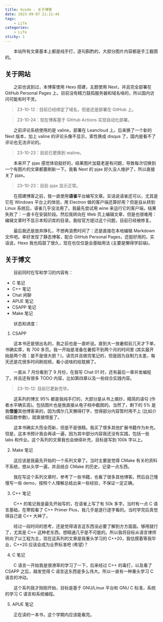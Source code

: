 ```yaml
---
title: Guide - 关于博客
date: 2023-09-07 21:11:44
tags:
    - Life
categories:
    - Life
sticky: 1
---
```


&emsp;&emsp;本站所有文章基本上都是纯手打，逐句斟酌的，大部分图片内容都是手工截图的。

<!-- more -->

## 关于网站

&emsp;&emsp;之前也说到过，本博客使用 Hexo 搭建，主题使用 Next，并且完全部署在 GitHub Personal Pages 上。目前没有精力鼓捣服务器和域名啥的，所以国内访问可能有时不灵。

>   23-10-12：目前已经绑定了域名，但是还是部署在 GitHub 上。

>   23-10-24：现在博客基于 GitHub Actions 实现自动化部署。

&emsp;&emsp;之前评论系统使用的是 valine，部署在 Leancloud 上。后来换了一个新的 Next 版本，加上 valine 的评论头像不显示，索性换成 disqus 了，国内是看不了评论也无法评论的。

>   23-10-23：目前已更换到 waline。

&emsp;&emsp;本来开了 pjax 感觉体验挺好的，结果图片加载老是有问题，导致每次切换到一个有图片的文章都要刷新一下。我看 Next 的 pjax 好久没人维护了，所以直接关了 pjax。

>   23-10-23：目前 pjax 显示正常。

&emsp;&emsp;在搭建博客之前，我一直使用**语雀**平台编写文章。实话说语雀还可以，尤其是它在 Windows 平台上的体验，用 Electron 做的客户端还算好用？但是自从转到 Linux 系统后，语雀几乎没法用了。我最先尝试用 wine 来运行它的客户端，结果失败了：一直卡在安装阶段。然后我转向在 Web 页上编辑文章，但是也很难用：编辑文章时不显示本知识库的目录。我给官方提过这个问题，目前已经被修复。

&emsp;&emsp;最后我还是放弃挣扎，不想再浪费时间了：还是直接在本地编辑 Markdown 文件吧。幸好发现了静态博客，配合 GitHub Personal Pages，还挺好用的。实话说，Hexo 我也捣鼓了很久，现在也仅仅是会基础用法 (主要是懒得学前端)。

## 关于博文

&emsp;&emsp;目前同时在写和学习的内容有：

-   C 笔记
-   C++ 笔记
-   Chat 闲聊
-   APUE 笔记
-   CSAPP 笔记
-   Make 笔记

&emsp;&emsp;状态和进度：

1.   CSAPP

&emsp;&emsp;这本书还是很出名的，我之前也是一直听说。直到大一放暑假前几天才下单，书确实厚，有 700 多页。我一开始是准备在暑假不到两个月的时间里 (其实最开始是两个周：是不是很大胆？)，读完并且做完笔记的，但是因为自制力太差，每天还是花很多时间刷视频，看小说啥的给耽搁了。

&emsp;&emsp;一直从 7 月份看到了 9 月份，在我写 Chat 01 时，还有最后一章并发编程了。并且还有很多 TODO 内容，比如第四章以及一些综合实践内容。

>   23-10-12: 目前已更新完毕。

&emsp;&emsp;这系列的博文 95% 都是我纯手打的，大部分是从书上摘抄，精简的语句 (作者水平确实高)。包括图片也是我直接从电子档中截图的。当然了，剩下的 5% 是我**借鉴**其他博客来的，因为偶尔几天懒得打字，觉得部分内容暂时用不上 (比如介绍函数参数)，就直接借鉴了。

&emsp;&emsp;这本书确实大而全而新，但是不是很精。我买了很多其他扩展书籍作为补充。但是，这本书预计我会再读一遍，因为其中部分内容我还没有实践，包括一些 labs 和作业。这个系列的文章我也会继续补充，目标是写到 100k 字以上。

2.   Make 笔记

&emsp;&emsp;这应该是我最先开始的一个系列文章了。当时主要是觉得 CMake 有关的资料不系统，想从头学一遍，并且结合 CMake 的历史，记录一点东西。

&emsp;&emsp;我在写这个系列文章时，参考了一些书籍，也看了很多其他博客。然后自己慢慢写一些 demo，按照个人理解总结出来一些经验，不保证一定正确。

3.   C++ 笔记

&emsp;&emsp;C++ 的笔记我是最先开始写的，在语雀上写了有 50k 多字。当时有一点 C 语言基础，在寒假看了 C++ Primer Plus，我几乎是逐行逐字看的。当时学完后真觉得自己是 C++ 大神了。

&emsp;&emsp;经过一段时间的思考，还是觉得语言这东西没必要了解到方方面面。够用就行了，尤其是 C++ 这种老东西，想精通几乎是不可能的。所以我将目标从语言律师转向了以工程为主，现在这系列的文章是我重头学习的 C++20，我估摸着等我毕业，C++20 应该会成为业界标准吧 (希望)？

4.   C 笔记

&emsp;&emsp;C 语言一开始我是很潦草的学习了一下，后来经过 C++ 的毒打，以及看了 CSAPP 之后，越发觉得 C 语言这东西是多么伟大。所以一直有一种重头学习 C 语言的冲动。

&emsp;&emsp;这个系列我才刚刚开始，目标是基于 GNU/Linux 平台和 GNU C 标准，系统的学习 C 语言和系统编程。

5.   APUE 笔记

&emsp;&emsp;正在读的一本书，这个学期内应该能看完。
